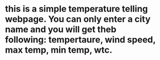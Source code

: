 # this is a simple temperature telling webpage. You can only enter a city name and you will get theb following: tempertaure, wind speed, max temp, min temp, wtc. 
